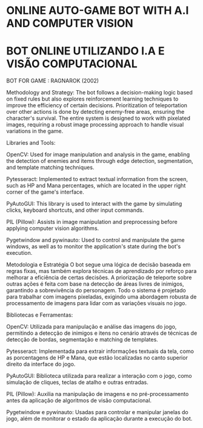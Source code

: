 # ONLINE AUTO-GAME BOT WITH A.I AND COMPUTER VISION 
# BOT ONLINE UTILIZANDO I.A E VISÃO COMPUTACIONAL

BOT FOR GAME : RAGNAROK (2002) 

Methodology and Strategy:
The bot follows a decision-making logic based on fixed rules but also explores reinforcement learning techniques to improve the efficiency of certain decisions. Prioritization of teleportation over other actions is done by detecting enemy-free areas, ensuring the character's survival. The entire system is designed to work with pixelated images, requiring a robust image processing approach to handle visual variations in the game.

Libraries and Tools:

OpenCV: Used for image manipulation and analysis in the game, enabling the detection of enemies and items through edge detection, segmentation, and template matching techniques.

Pytesseract: Implemented to extract textual information from the screen, such as HP and Mana percentages, which are located in the upper right corner of the game's interface.

PyAutoGUI: This library is used to interact with the game by simulating clicks, keyboard shortcuts, and other input commands.

PIL (Pillow): Assists in image manipulation and preprocessing before applying computer vision algorithms.

Pygetwindow and pywinauto: Used to control and manipulate the game windows, as well as to monitor the application's state during the bot's execution.




Metodologia e Estratégia
O bot segue uma lógica de decisão baseada em regras fixas, mas também explora técnicas de aprendizado por reforço para melhorar a eficiência de certas decisões. A priorização de teleporte sobre outras ações é feita com base na detecção de áreas livres de inimigos, garantindo a sobrevivência do personagem. Todo o sistema é projetado para trabalhar com imagens pixeladas, exigindo uma abordagem robusta de processamento de imagens para lidar com as variações visuais no jogo.

Bibliotecas e Ferramentas:


OpenCV: Utilizada para manipulação e análise das imagens do jogo, permitindo a detecção de inimigos e itens no cenário através de técnicas de detecção de bordas, segmentação e matching de templates.

Pytesseract: Implementada para extrair informações textuais da tela, como as porcentagens de HP e Mana, que estão localizadas no canto superior direito da interface do jogo.

PyAutoGUI: Biblioteca utilizada para realizar a interação com o jogo, como simulação de cliques, teclas de atalho e outras entradas.

PIL (Pillow): Auxilia na manipulação de imagens e no pré-processamento antes da aplicação de algoritmos de visão computacional.

Pygetwindow e pywinauto: Usadas para controlar e manipular janelas do jogo, além de monitorar o estado da aplicação durante a execução do bot.
